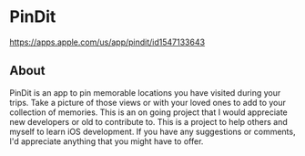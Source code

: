 # PinDit
https://apps.apple.com/us/app/pindit/id1547133643

## About
PinDit is an app to pin memorable locations you have visited during your trips. Take a picture of those views or with your loved ones to add to your collection of memories. This is an on going project that I would appreciate new developers or old to contribute to. This is a project to help others and myself to learn iOS development. If you have any suggestions or comments, I'd appreciate anything that you might have to offer.

